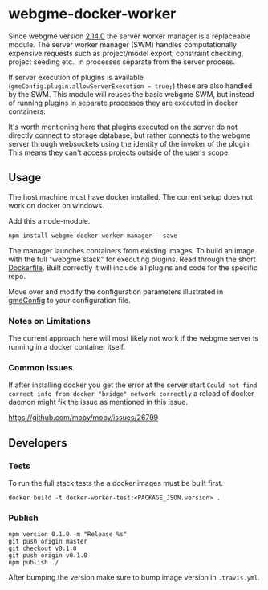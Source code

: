 # webgme-docker-worker
Since webgme version [2.14.0](https://github.com/webgme/webgme/releases/tag/v2.14.0) the server worker manager is a replaceable module. 
The server worker manager (SWM) handles computationally expensive requests such as project/model export, constraint checking, 
project seeding etc., in processes separate from the server process. 

If server execution of plugins is available (`gmeConfig.plugin.allowServerExecution = true;`) these are also handled by the SWM. 
This module will reuses the basic webgme SWM, but instead of running plugins in separate processes they are executed in docker containers.

It's worth mentioning here that plugins executed on the server do not directly connect to storage database, but rather connects
to the webgme server through websockets using the identity of the invoker of the plugin. This means they can't access projects outside of the user's scope.

## Usage

The host machine must have docker installed. The current setup does not work on docker on windows.

Add this a node-module.
```
npm install webgme-docker-worker-manager --save
```

The manager launches containers from existing images. To build an image with the full "webgme stack" for executing plugins. 
Read through the short [Dockerfile](/Dockerfile). Built correctly it will include all plugins and code for the specific repo.

Move over and modify the configuration parameters illustrated in [gmeConfig](./config/config.default.js) to your configuration file.

### Notes on Limitations
The current approach here will most likely not work if the webgme server is running in a docker container itself.

### Common Issues
If after installing docker you get the error at the server start
`Could not find correct info from docker "bridge" network correctly` a reload of docker daemon might fix the issue as mentioned in this issue.

https://github.com/moby/moby/issues/26799

## Developers

### Tests
To run the full stack tests the a docker images must be built first.

```
docker build -t docker-worker-test:<PACKAGE_JSON.version> .
```

### Publish
```
npm version 0.1.0 -m "Release %s"
git push origin master
git checkout v0.1.0
git push origin v0.1.0
npm publish ./
```

After bumping the version make sure to bump image version in `.travis.yml`.
